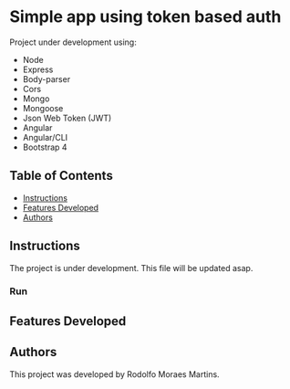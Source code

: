 # Simple app using token based auth
Project under development using:
- Node
- Express
- Body-parser
- Cors
- Mongo
- Mongoose
- Json Web Token (JWT)
- Angular
- Angular/CLI
- Bootstrap 4

## Table of Contents

- [Instructions](#instructions)
- [Features Developed](#features-developed)
- [Authors](#authors)

## Instructions
The project is under development. This file will be updated asap.

### Run


## Features Developed


## Authors
This project was developed by Rodolfo Moraes Martins.
